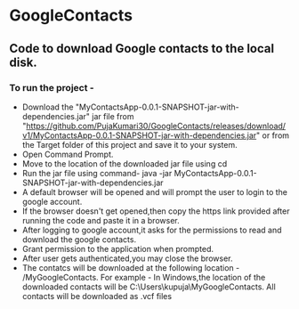 # GoogleContacts
## Code to download Google contacts to the local disk.
### To run the project -

* Download the "MyContactsApp-0.0.1-SNAPSHOT-jar-with-dependencies.jar" jar file from "https://github.com/PujaKumari30/GoogleContacts/releases/download/v1/MyContactsApp-0.0.1-SNAPSHOT-jar-with-dependencies.jar" or from the Target folder of this project and save it to your system.
* Open Command Prompt.
* Move to the location of the downloaded jar file using cd <path-to-jar-file>
* Run the jar file using command- java -jar MyContactsApp-0.0.1-SNAPSHOT-jar-with-dependencies.jar
* A default browser will be opened and will prompt the user to login to the google account.
* If the browser doesn't get opened,then copy the https link provided after running the code and paste it in a browser.
* After logging to google account,it asks for the permissions to read and download the google contacts.
* Grant permission to the application when prompted.
* After user gets authenticated,you may close the browser.
* The contatcs will be downloaded at the following location - <user-home-directory>/MyGoogleContacts. For example - In Windows,the location of the downloaded contacts will be C:\Users\kupuja\MyGoogleContacts. All contacts will be downloaded as .vcf files
 
